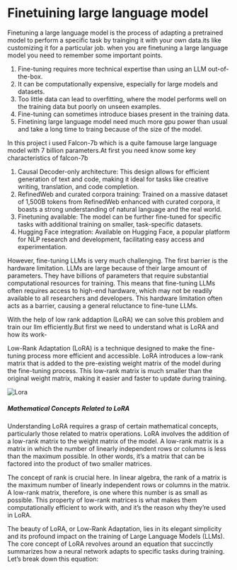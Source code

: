 # Finetuining large language model
 Finetuning a large language model is the process of adapting a pretrained model to perform a specific task by trainging it with your own data.its like customizing it for a particular job.
 when you are finetuning a large language model you need to remember some important points.
 1. Fine-tuning requires more technical expertise than using an LLM out-of-the-box.
 2. It can be computationally expensive, especially for large models and datasets.
 3. Too little data can lead to overfitting, where the model performs well on the training data but poorly on unseen examples.
 4. Fine-tuning can sometimes introduce biases present in the training data.
 5. Finetining large language model need much more gpu power than usual and take a long time to traing because of the size of the model.

In this project i used Falcon-7b which is a quite famouse large language model with 7 billion parameters.At first you need know some key characteristics of falcon-7b
1. Causal Decoder-only architecture: This design allows for efficient generation of text and code, making it ideal for tasks like creative writing, translation, and code completion.
2. RefinedWeb and curated corpora training: Trained on a massive dataset of 1,500B tokens from RefinedWeb enhanced with curated corpora, it boasts a strong understanding of natural language and the real world.
3. Finetuning available: The model can be further fine-tuned for specific tasks with additional training on smaller, task-specific datasets.
4. Hugging Face integration: Available on Hugging Face, a popular platform for NLP research and development, facilitating easy access and experimentation.

However, fine-tuning LLMs is very much challenging. The first barrier is the hardware limitation. LLMs are large because of their large amount of parameters. They have billions of parameters that require substantial computational resources for training. This means that fine-tuning LLMs often requires access to high-end hardware, which may not be readily available to all researchers and developers. This hardware limitation often acts as a barrier, causing a general reluctance to fine-tune LLMs.

With the help of low rank addaption (LoRA) we can solve this problem and train our llm efficiently.But first we need to understand what is LoRA and how its work-

Low-Rank Adaptation (LoRA) is a technique designed to make the fine-tuning process more efficient and accessible. LoRA introduces a low-rank matrix that is added to the pre-existing weight matrix of the model during the fine-tuning process. This low-rank matrix is much smaller than the original weight matrix, making it easier and faster to update during training.

![Lora](https://images.ctfassets.net/xjan103pcp94/6fct47v2q8PU36X9A1TUzN/62bf8834293c1ec4a7e591f42ed1ffd1/pretrainined-weights-diagram-lora-blog.png)

##### Mathematical Concepts Related to LoRA
Understanding LoRA requires a grasp of certain mathematical concepts, particularly those related to matrix operations. LoRA involves the addition of a low-rank matrix to the weight matrix of the model. A low-rank matrix is a matrix in which the number of linearly independent rows or columns is less than the maximum possible. In other words, it’s a matrix that can be factored into the product of two smaller matrices.

The concept of rank is crucial here. In linear algebra, the rank of a matrix is the maximum number of linearly independent rows or columns in the matrix. A low-rank matrix, therefore, is one where this number is as small as possible. This property of low-rank matrices is what makes them computationally efficient to work with, and it’s the reason why they’re used in LoRA.

The beauty of LoRA, or Low-Rank Adaptation, lies in its elegant simplicity and its profound impact on the training of Large Language Models (LLMs). The core concept of LoRA revolves around an equation that succinctly summarizes how a neural network adapts to specific tasks during training. Let’s break down this equation:


